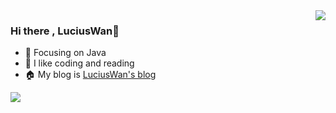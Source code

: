 <img align="right" src="https://github-readme-stats.vercel.app/api?username=LuciusWan&show_icons=true&theme=ambient_gradient&count_private=true" />

### Hi there , LuciusWan👋

- :orange_book: Focusing on Java
- :sparkling_heart: I like coding and reading
- :house: My blog is [LuciusWan's blog](https://LuciusWan.github.io/)

![](https://wakatime.com/share/@91fe4fe4-daea-456d-84d3-4d6a37e773ca/3b6f44be-2de8-4472-aef6-e3118b0d7b26.svg)
